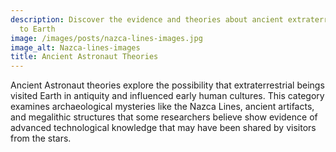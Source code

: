 ```yaml
---
description: Discover the evidence and theories about ancient extraterrestrial visitors
  to Earth
image: /images/posts/nazca-lines-images.jpg
image_alt: Nazca-lines-images
title: Ancient Astronaut Theories
---
```


Ancient Astronaut theories explore the possibility that extraterrestrial beings visited Earth in antiquity and influenced early human cultures. This category examines archaeological mysteries like the Nazca Lines, ancient artifacts, and megalithic structures that some researchers believe show evidence of advanced technological knowledge that may have been shared by visitors from the stars.